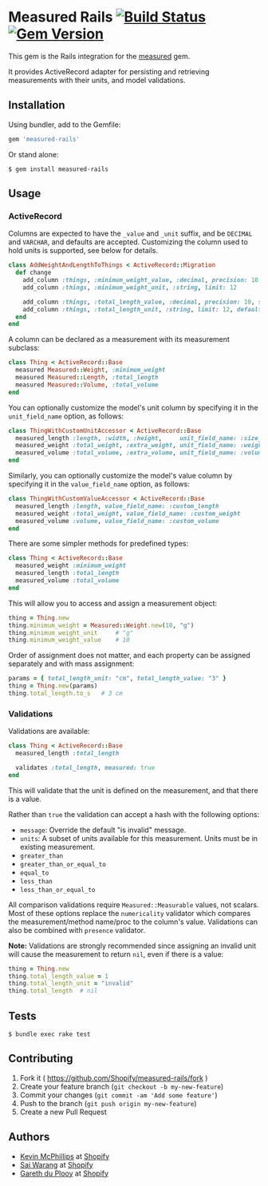 # Measured Rails [![Build Status](https://travis-ci.org/Shopify/measured-rails.svg)](https://travis-ci.org/Shopify/measured-rails) [![Gem Version](https://badge.fury.io/rb/measured-rails.svg)](http://badge.fury.io/rb/measured-rails)

This gem is the Rails integration for the [measured](https://github.com/Shopify/measured) gem.

It provides ActiveRecord adapter for persisting and retrieving measurements with their units, and model validations.

## Installation

Using bundler, add to the Gemfile:

```ruby
gem 'measured-rails'
```

Or stand alone:

    $ gem install measured-rails

## Usage

### ActiveRecord

Columns are expected to have the `_value` and `_unit` suffix, and be `DECIMAL` and `VARCHAR`, and defaults are accepted. Customizing the column used to hold units is supported, see below for details.

```ruby
class AddWeightAndLengthToThings < ActiveRecord::Migration
  def change
    add_column :things, :minimum_weight_value, :decimal, precision: 10, scale: 2
    add_column :things, :minimum_weight_unit, :string, limit: 12

    add_column :things, :total_length_value, :decimal, precision: 10, scale: 2, default: 0
    add_column :things, :total_length_unit, :string, limit: 12, default: "cm"
  end
end
```

A column can be declared as a measurement with its measurement subclass:

```ruby
class Thing < ActiveRecord::Base
  measured Measured::Weight, :minimum_weight
  measured Measured::Length, :total_length
  measured Measured::Volume, :total_volume
end
```

You can optionally customize the model's unit column by specifying it in the `unit_field_name` option, as follows:

```ruby
class ThingWithCustomUnitAccessor < ActiveRecord::Base
  measured_length :length, :width, :height,     unit_field_name: :size_unit
  measured_weight :total_weight, :extra_weight, unit_field_name: :weight_unit
  measured_volume :total_volume, :extra_volume, unit_field_name: :volume_unit
end
```

Similarly, you can optionally customize the model's value column by specifying it in the `value_field_name` option, as follows:

```ruby
class ThingWithCustomValueAccessor < ActiveRecord::Base
  measured_length :length, value_field_name: :custom_length
  measured_weight :total_weight, value_field_name: :custom_weight
  measured_volume :volume, value_field_name: :custom_volume
end
```

There are some simpler methods for predefined types:

```ruby
class Thing < ActiveRecord::Base
  measured_weight :minimum_weight
  measured_length :total_length
  measured_volume :total_volume
end
```

This will allow you to access and assign a measurement object:

```ruby
thing = Thing.new
thing.minimum_weight = Measured::Weight.new(10, "g")
thing.minimum_weight_unit     # "g"
thing.minimum_weight_value    # 10
```

Order of assignment does not matter, and each property can be assigned separately and with mass assignment:

```ruby
params = { total_length_unit: "cm", total_length_value: "3" }
thing = Thing.new(params)
thing.total_length.to_s   # 3 cm
```

### Validations

Validations are available:

```ruby
class Thing < ActiveRecord::Base
  measured_length :total_length

  validates :total_length, measured: true
end
```

This will validate that the unit is defined on the measurement, and that there is a value.

Rather than `true` the validation can accept a hash with the following options:

* `message`: Override the default "is invalid" message.
* `units`: A subset of units available for this measurement. Units must be in existing measurement.
* `greater_than`
* `greater_than_or_equal_to`
* `equal_to`
* `less_than`
* `less_than_or_equal_to`

All comparison validations require `Measured::Measurable` values, not scalars. Most of these options replace the `numericality` validator which compares the measurement/method name/proc to the column's value. Validations can also be combined with `presence` validator.

**Note:** Validations are strongly recommended since assigning an invalid unit will cause the measurement to return `nil`, even if there is a value:

```ruby
thing = Thing.new
thing.total_length_value = 1
thing.total_length_unit = "invalid"
thing.total_length  # nil
```

## Tests

```
$ bundle exec rake test
```

## Contributing

1. Fork it ( https://github.com/Shopify/measured-rails/fork )
2. Create your feature branch (`git checkout -b my-new-feature`)
3. Commit your changes (`git commit -am 'Add some feature'`)
4. Push to the branch (`git push origin my-new-feature`)
5. Create a new Pull Request

## Authors

* [Kevin McPhillips](https://github.com/kmcphillips) at [Shopify](http://shopify.com/careers)
* [Sai Warang](https://github.com/cyprusad) at [Shopify](http://shopify.com/careers)
* [Gareth du Plooy](https://github.com/garethson) at [Shopify](http://shopify.com/careers)
